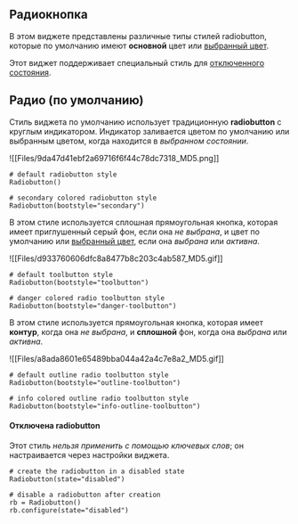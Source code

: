 [](https://github.com/israel-dryer/ttkbootstrap/edit/master/docs/styleguide/radiobutton.md "Редактировать эту страницу")

## Радиокнопка

В этом виджете представлены различные типы стилей radiobutton, которые по умолчанию имеют **основной** цвет или [выбранный цвет](https://ttkbootstrap.readthedocs.io/en/latest/styleguide/#colors).

Этот виджет поддерживает специальный стиль для [отключенного состояния](https://ttkbootstrap.readthedocs.io/en/latest/styleguide/radiobutton/#other-radiobutton-styles).

## Радио (по умолчанию)

Стиль виджета по умолчанию использует традиционную **radiobutton** с круглым индикатором. Индикатор заливается цветом по умолчанию или выбранным цветом, когда находится в _выбранном состоянии_.

![[Files/9da47d41ebf2a69716f6f44c78dc7318_MD5.png]]

```
# default radiobutton style
Radiobutton()

# secondary colored radiobutton style
Radiobutton(bootstyle="secondary")

```

В этом стиле используется сплошная прямоугольная кнопка, которая имеет приглушенный серый фон, если она _не выбрана_, и цвет по умолчанию или [выбранный цвет](https://ttkbootstrap.readthedocs.io/en/latest/styleguide/#colors), если она _выбрана_ или _активна_.

![[Files/d933760606dfc8a8477b8c203c4ab587_MD5.gif]]

```
# default toolbutton style
Radiobutton(bootstyle="toolbutton")

# danger colored radio toolbutton style
Radiobutton(bootstyle="danger-toolbutton")

```

В этом стиле используется прямоугольная кнопка, которая имеет **контур**, когда она _не выбрана_, и **сплошной** фон, когда она _выбрана_ или _активна_.

![[Files/a8ada8601e65489bba044a42a4c7e8a2_MD5.gif]]

```
# default outline radio toolbutton style
Radiobutton(bootstyle="outline-toolbutton")

# info colored outline radio toolbutton style
Radiobutton(bootstyle="info-outline-toolbutton")

```

#### Отключена radiobutton

Этот стиль _нельзя применить с помощью ключевых слов_; он настраивается через настройки виджета.

```
# create the radiobutton in a disabled state
Radiobutton(state="disabled")

# disable a radiobutton after creation
rb = Radiobutton()
rb.configure(state="disabled")

```